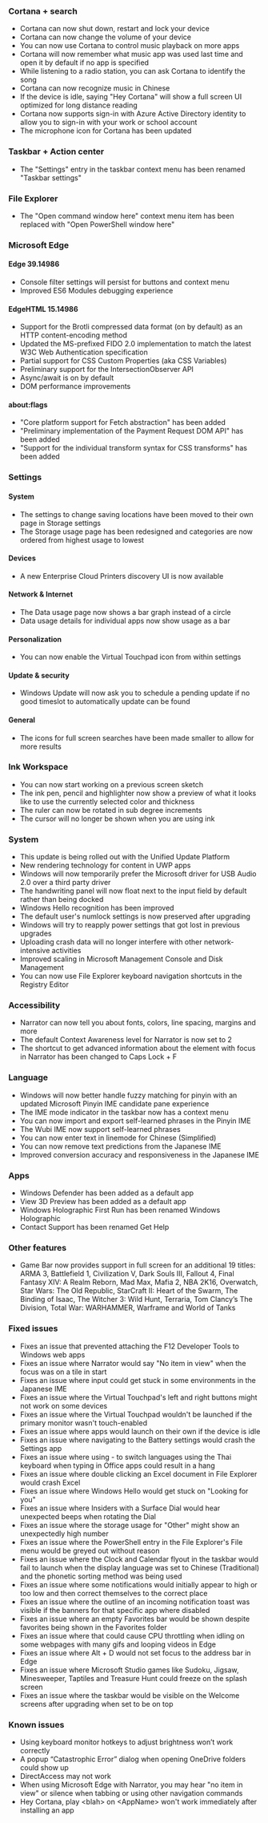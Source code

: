 ### Cortana + search
- Cortana can now shut down, restart and lock your device
- Cortana can now change the volume of your device
- You can now use Cortana to control music playback on more apps
- Cortana will now remember what music app was used last time and open it by default if no app is specified
- While listening to a radio station, you can ask Cortana to identify the song
- Cortana can now recognize music in Chinese
- If the device is idle, saying "Hey Cortana" will show a full screen UI optimized for long distance reading
- Cortana now supports sign-in with Azure Active Directory identity to allow you to sign-in with your work or school account
- The microphone icon for Cortana has been updated

### Taskbar + Action center
- The "Settings" entry in the taskbar context menu has been renamed "Taskbar settings"

### File Explorer
- The "Open command window here" context menu item has been replaced with "Open PowerShell window here"

### Microsoft Edge
#### Edge 39.14986
- Console filter settings will persist for buttons and context menu
- Improved ES6 Modules debugging experience

#### EdgeHTML 15.14986
- Support for the Brotli compressed data format (on by default) as an HTTP content-encoding method
- Updated the MS-prefixed FIDO 2.0 implementation to match the latest W3C Web Authentication specification
- Partial support for CSS Custom Properties (aka CSS Variables)
- Preliminary support for the IntersectionObserver API
- Async/await is on by default
- DOM performance improvements

#### about:flags
- "Core platform support for Fetch abstraction" has been added
- "Preliminary implementation of the Payment Request DOM API" has been added
- "Support for the individual transform syntax for CSS transforms" has been added

### Settings
#### System
- The settings to change saving locations have been moved to their own page in Storage settings
- The Storage usage page has been redesigned and categories are now ordered from highest usage to lowest

#### Devices
- A new Enterprise Cloud Printers discovery UI is now available

#### Network & Internet
- The Data usage page now shows a bar graph instead of a circle
- Data usage details for individual apps now show usage as a bar

#### Personalization
- You can now enable the Virtual Touchpad icon from within settings

#### Update & security
- Windows Update will now ask you to schedule a pending update if no good timeslot to automatically update can be found

#### General
- The icons for full screen searches have been made smaller to allow for more results

### Ink Workspace
- You can now start working on a previous screen sketch
- The ink pen, pencil and highlighter now show a preview of what it looks like to use the currently selected color and thickness
- The ruler can now be rotated in sub degree increments
- The cursor will no longer be shown when you are using ink

### System
- This update is being rolled out with the Unified Update Platform
- New rendering technology for content in UWP apps
- Windows will now temporarily prefer the Microsoft driver for USB Audio 2.0 over a third party driver
- The handwriting panel will now float next to the input field by default rather than being docked
- Windows Hello recognition has been improved
- The default user's numlock settings is now preserved after upgrading
- Windows will try to reapply power settings that got lost in previous upgrades
- Uploading crash data will no longer interfere with other network-intensive activities
- Improved scaling in Microsoft Management Console and Disk Management
- You can now use File Explorer keyboard navigation shortcuts in the Registry Editor

### Accessibility
- Narrator can now tell you about fonts, colors, line spacing, margins and more
- The default Context Awareness level for Narrator is now set to 2
- The shortcut to get advanced information about the element with focus in Narrator has been changed to Caps Lock + F

### Language
- Windows will now better handle fuzzy matching for pinyin with an updated Microsoft Pinyin IME candidate pane experience
- The IME mode indicator in the taskbar now has a context menu
- You can now import and export self-learned phrases in the Pinyin IME
- The Wubi IME now support self-learned phrases
- You can now enter text in linemode for Chinese (Simplified)
- You can now remove text predictions from the Japanese IME
- Improved conversion accuracy and responsiveness in the Japanese IME

### Apps
- Windows Defender has been added as a default app
- View 3D Preview has been added as a default app
- Windows Holographic First Run has been renamed Windows Holographic
- Contact Support has been renamed Get Help

### Other features
- Game Bar now provides support in full screen for an additional 19 titles: ARMA 3, Battlefield 1, Civilization V, Dark Souls III, Fallout 4, Final Fantasy XIV: A Realm Reborn, Mad Max, Mafia 2, NBA 2K16, Overwatch, Star Wars: The Old Republic, StarCraft II: Heart of the Swarm, The Binding of Isaac, The Witcher 3: Wild Hunt, Terraria, Tom Clancy’s The Division, Total War: WARHAMMER, Warframe and World of Tanks

### Fixed issues
- Fixes an issue that prevented attaching the F12 Developer Tools to Windows web apps
- Fixes an issue where Narrator would say "No item in view" when the focus was on a tile in start
- Fixes an issue where input could get stuck in some environments in the Japanese IME
- Fixes an issue where the Virtual Touchpad's left and right buttons might not work on some devices
- Fixes an issue where the Virtual Touchpad wouldn't be launched if the primary monitor wasn't touch-enabled
- Fixes an issue where apps would launch on their own if the device is idle
- Fixes an issue where navigating to the Battery settings would crash the Settings app
- Fixes an issue where using - to switch languages using the Thai keyboard when typing in Office apps could result in a hang
- Fixes an issue where double clicking an Excel document in File Explorer would crash Excel
- Fixes an issue where Windows Hello would get stuck on "Looking for you"
- Fixes an issue where Insiders with a Surface Dial would hear unexpected beeps when rotating the Dial
- Fixes an issue where the storage usage for "Other" might show an unexpectedly high number
- Fixes an issue where the PowerShell entry in the File Explorer's File menu would be greyed out without reason
- Fixes an issue where the Clock and Calendar flyout in the taskbar would fail to launch when the display language was set to Chinese (Traditional) and the phonetic sorting method was being used
- Fixes an issue where some notifications would initially appear to high or too low and then correct themselves to the correct place
- Fixes an issue where the outline of an incoming notification toast was visible if the banners for that specific app where disabled
- Fixes an issue where an empty Favorites bar would be shown despite favorites being shown in the Favorites folder
- Fixes an issue where that could cause CPU throttling when idling on some webpages with many gifs and looping videos in Edge
- Fixes an issue where Alt + D would not set focus to the address bar in Edge
- Fixes an issue where Microsoft Studio games like Sudoku, Jigsaw, Minesweeper, Taptiles and Treasure Hunt could freeze on the splash screen
- Fixes an issue where the taskbar would be visible on the Welcome screens after upgrading when set to be on top

### Known issues
- Using keyboard monitor hotkeys to adjust brightness won’t work correctly
- A popup “Catastrophic Error” dialog when opening OneDrive folders could show up
- DirectAccess may not work
- When using Microsoft Edge with Narrator, you may hear "no item in view" or silence when tabbing or using other navigation commands
- Hey Cortana, play &lt;blah&gt; on &lt;AppName&gt; won't work immediately after installing an app